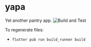 # yapa

Yet another pantry app. ![Build and Test](https://github.com/mdolinin/yapa/workflows/Build%20and%20Test/badge.svg)

To regenerate files:
- `flutter pub run build_runner build`